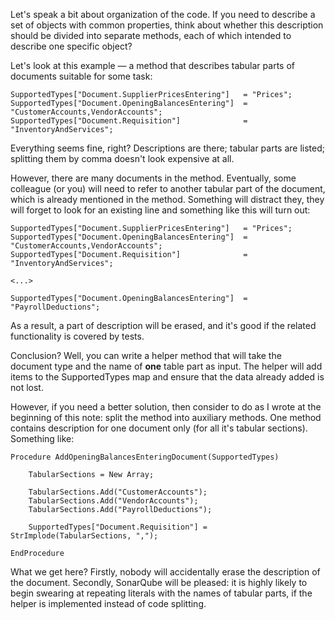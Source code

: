 ﻿Let's speak a bit about organization of the code. If you need to describe a set of objects with common properties, think about whether this description should be divided into separate methods, each of which intended to describe one specific object?

Let's look at this example — a method that describes tabular parts of documents suitable for some task:

    SupportedTypes["Document.SupplierPricesEntering"]   = "Prices";
    SupportedTypes["Document.OpeningBalancesEntering"]  = "CustomerAccounts,VendorAccounts";
    SupportedTypes["Document.Requisition"]              = "InventoryAndServices";

Everything seems fine, right? Descriptions are there; tabular parts are listed; splitting them by comma doesn't look expensive at all.

However, there are many documents in the method. Eventually, some colleague (or you) will need to refer to another tabular part of the document, which is already mentioned in the method. Something will distract they, they will forget to look for an existing line and something like this will turn out:

    SupportedTypes["Document.SupplierPricesEntering"]   = "Prices";
    SupportedTypes["Document.OpeningBalancesEntering"]  = "CustomerAccounts,VendorAccounts";
    SupportedTypes["Document.Requisition"]              = "InventoryAndServices";

    <...>

    SupportedTypes["Document.OpeningBalancesEntering"]  = "PayrollDeductions";

As a result, a part of description will be erased, and it's good if the related functionality is covered by tests.

Conclusion? Well, you can write a helper method that will take the document type and the name of **one** table part as input. The helper will add items to the SupportedTypes map and ensure that the data already added is not lost.

However, if you need a better solution, then consider to do as I wrote at the beginning of this note: split the method into auxiliary methods. One method contains description for one document only (for all it's tabular sections). Something like:

    Procedure AddOpeningBalancesEnteringDocument(SupportedTypes)

        TabularSections = New Array;

        TabularSections.Add("CustomerAccounts");
        TabularSections.Add("VendorAccounts");
        TabularSections.Add("PayrollDeductions");

        SupportedTypes["Document.Requisition"] = StrImplode(TabularSections, ",");

    EndProcedure

What we get here? Firstly, nobody will accidentally erase the description of the document. Secondly, SonarQube will be pleased: it is highly likely to begin swearing at repeating literals with the names of tabular parts, if the helper is implemented instead of code splitting.